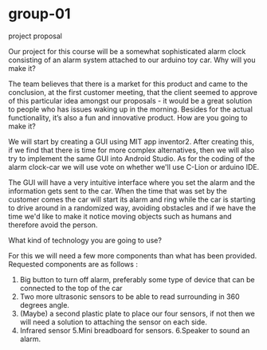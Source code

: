 # group-01

project proposal

Our project for this course will be a somewhat sophisticated alarm clock consisting of an
alarm system attached to our arduino toy car.
Why will you make it?

The team believes that there is a market for this product and came to the conclusion, at the
first customer meeting, that the client seemed to approve of this particular idea amongst our
proposals - it would be a great solution to people who has issues waking up in the morning.
Besides for the actual functionality, it’s also a fun and innovative product.
How are you going to make it?

We will start by creating a GUI using MIT app inventor2. After creating this, if we find that
there is time for more complex alternatives, then we will also try to implement the same GUI
into Android Studio. As for the coding of the alarm clock-car we will use vote on whether we'll
use C-Lion or arduino IDE.

The GUI will have a very intuitive interface where you set the alarm and the information gets
sent to the car. When the time that was set by the customer comes the car will start its alarm
and ring while the car is starting to drive around in a randomized way, avoiding obstacles
and if we have the time we'd like to make it notice moving objects such as humans and
therefore avoid the person.

What kind of technology you are going to use?

For this we will need a few more components than what has been provided. Requested
components are as follows :
1. Big button to turn off alarm, preferably some type of device that can be connected to the
top of the car
2. Two more ultrasonic sensors to be able to read surrounding in 360 degrees angle.
3. (Maybe) a second plastic plate to place our four sensors, if not then we will need a
solution to attaching the sensor on each side.
4. Infrared sensor
5.Mini breadboard for sensors.
6.Speaker to sound an alarm.
